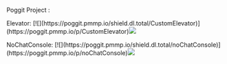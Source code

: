 Poggit Project : 
<p>
Elevator: [![](https://poggit.pmmp.io/shield.dl.total/CustomElevator)](https://poggit.pmmp.io/p/CustomElevator)<a href="https://poggit.pmmp.io/p/CustomElevator"><img src="https://poggit.pmmp.io/shield.dl.total/CustomElevator"></a>
</p>
<p>
NoChatConsole: [![](https://poggit.pmmp.io/shield.dl.total/noChatConsole)](https://poggit.pmmp.io/p/noChatConsole)<a href="https://poggit.pmmp.io/p/noChatConsole"><img src="https://poggit.pmmp.io/shield.dl.total/noChatConsole"></a>
</p>

